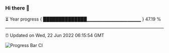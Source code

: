### Hi there 👋

⏳ Year progress { ██████████████▁▁▁▁▁▁▁▁▁▁▁▁▁▁▁▁ } 47.19 %

---

⏰ Updated on Wed, 22 Jun 2022 06:15:54 GMT

![Progress Bar CI](https://github.com/liununu/liununu/workflows/Progress%20Bar%20CI/badge.svg)
